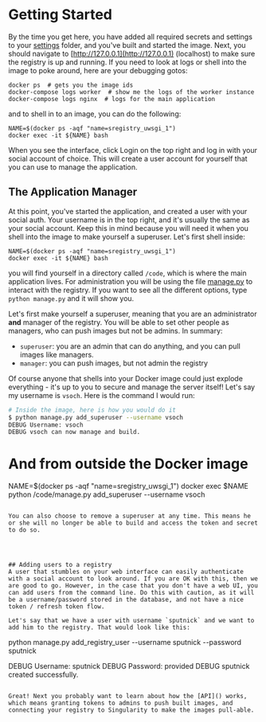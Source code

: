 # Getting Started
By the time you get here, you have added all required secrets and settings to your [settings](../shub/settings) folder, and you've built and started the image. Next, you should navigate to [http://127.0.0.1](http://127.0.0.1) (localhost) to make sure the registry is up and running. If you need to look at logs or shell into the image to poke around, here are your debugging gotos:


```
docker ps  # gets you the image ids
docker-compose logs worker  # show me the logs of the worker instance
docker-compose logs nginx  # logs for the main application

```

and to shell in to an image, you can do the following:

```
NAME=$(docker ps -aqf "name=sregistry_uwsgi_1")
docker exec -it ${NAME} bash
```

When you see the interface, click Login on the top right and log in with your social account of choice. This will create a user account for yourself that you can use to manage the application.


## The Application Manager
At this point, you've started the application, and created a user with your social auth. Your username is in the top right, and it's usually the same as your social account. Keep this in mind because you will need it when you shell into the image to make yourself a superuser. Let's first shell inside:

```
NAME=$(docker ps -aqf "name=sregistry_uwsgi_1")
docker exec -it ${NAME} bash
```

you will find yourself in a directory called `/code`, which is where the main application lives. For administration you will be using the file [manage.py](../manage.py) to interact with the registry. If you want to see all the different options, type `python manage.py` and it will show you.

Let's first make yourself a superuser, meaning that you are an administrator **and** manager of the registry. You will be able to set other people as managers, who can push images but not be admins. In summary:

 - `superuser`: you are an admin that can do anything, and you can pull images like managers.
 - `manager`: you can push images, but not admin the registry

Of course anyone that shells into your Docker image could just explode everything - it's up to you to secure and manage the server itself! Let's say my username is `vsoch`. Here is the command I would run:

```bash
# Inside the image, here is how you would do it
$ python manage.py add_superuser --username vsoch
DEBUG Username: vsoch
DEBUG vsoch can now manage and build.

```
# And from outside the Docker image

NAME=$(docker ps -aqf "name=sregistry_uwsgi_1")
docker exec $NAME python /code/manage.py add_superuser --username vsoch
```

You can also choose to remove a superuser at any time. This means he or she will no longer be able to build and access the token and secret to do so.




## Adding users to a registry
A user that stumbles on your web interface can easily authenticate with a social account to look around. If you are OK with this, then we are good to go. However, in the case that you don't have a web UI, you can add users from the command line. Do this with caution, as it will be a username/password stored in the database, and not have a nice token / refresh token flow.

Let's say that we have a user with username `sputnick` and we want to add him to the registry. That would look like this:

```
python manage.py add_registry_user  --username sputnick --password sputnick 

DEBUG Username: sputnick
DEBUG Password: provided
DEBUG sputnick created successfully.
```

Great! Next you probably want to learn about how the [API]() works, which means granting tokens to admins to push built images, and connecting your registry to Singularity to make the images pull-able.
